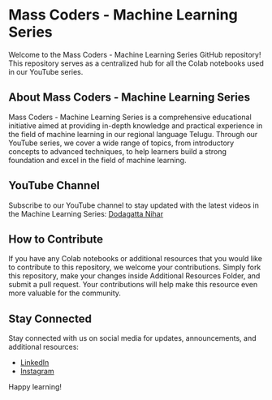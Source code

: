 # Mass Coders - Machine Learning Series

Welcome to the Mass Coders - Machine Learning Series GitHub repository! This repository serves as a centralized hub for all the Colab notebooks used in our YouTube series.

## About Mass Coders - Machine Learning Series

Mass Coders - Machine Learning Series is a comprehensive educational initiative aimed at providing in-depth knowledge and practical experience in the field of machine learning in our regional language Telugu. Through our YouTube series, we cover a wide range of topics, from introductory concepts to advanced techniques, to help learners build a strong foundation and excel in the field of machine learning.

## YouTube Channel

Subscribe to our YouTube channel to stay updated with the latest videos in the Machine Learning Series:
[Dodagatta Nihar](https://nihar.oia.bio/youtube)

## How to Contribute

If you have any Colab notebooks or additional resources that you would like to contribute to this repository, we welcome your contributions. Simply fork this repository, make your changes inside Additional Resources Folder, and submit a pull request. Your contributions will help make this resource even more valuable for the community.

## Stay Connected

Stay connected with us on social media for updates, announcements, and additional resources:

- [LinkedIn](https://www.linkedin.com/in/niharrdg)
- [Instagram](https://www.instagram.com/niihaaarrrr)

Happy learning!

